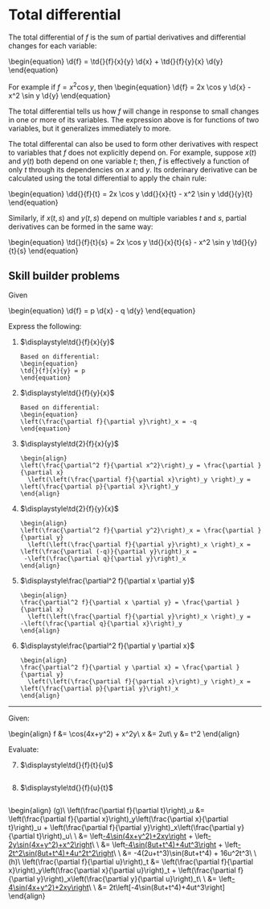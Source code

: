 # Total differential

The total differential of *f* is the sum of partial derivatives and differential
changes for each variable:

\begin{equation}
\d{f} = \td{}{f}{x}{y} \d{x} + \td{}{f}{y}{x} \d{y}
\end{equation}

For example if $f = x^2 \cos y$, then
\begin{equation}
\d{f} = 2x \cos y \d{x} - x^2 \sin y \d{y}
\end{equation}

The total differential tells us how *f* will change in response to small
changes in one or more of its variables. The expression above is for functions
of two variables, but it generalizes immediately to more.

The total differental can also be used to form other derivatives with respect
to variables that *f* does not explicitly depend on. For example, suppose $x(t)$
and $y(t)$ both depend on one variable $t$; then, *f* is effectively a function
of only *t* through its dependencies on *x* and *y*. Its orderinary derivative
can be calculated using the total differential to apply the chain rule:

\begin{equation}
\dd{}{f}{t} = 2x \cos y \dd{}{x}{t} - x^2 \sin y \dd{}{y}{t}
\end{equation}

Similarly, if $x(t,s)$ and $y(t,s)$ depend on multiple variables *t* and *s*,
partial derivatives can be formed in the same way:

\begin{equation}
\td{}{f}{t}{s} = 2x \cos y \td{}{x}{t}{s} - x^2 \sin y \td{}{y}{t}{s}
\end{equation}

## Skill builder problems

Given

\begin{equation}
\d{f} = p \d{x} - q \d{y}
\end{equation}

Express the following:

1. $\displaystyle\td{}{f}{x}{y}$

   ```{solution}
   Based on differential:
   \begin{equation}
   \td{}{f}{x}{y} = p
   \end{equation}
   ```

2. $\displaystyle\td{}{f}{y}{x}$

   ```{solution}
   Based on differential:
   \begin{equation}
   \left(\frac{\partial f}{\partial y}\right)_x = -q
   \end{equation}
   ```

3. $\displaystyle\td{2}{f}{x}{y}$

   ```{solution}
   \begin{align}
   \left(\frac{\partial^2 f}{\partial x^2}\right)_y = \frac{\partial }{\partial x}
     \left(\left(\frac{\partial f}{\partial x}\right)_y \right)_y =
   \left(\frac{\partial p}{\partial x}\right)_y
   \end{align}
   ```

4. $\displaystyle\td{2}{f}{y}{x}$

   ```{solution}
   \begin{align}
   \left(\frac{\partial^2 f}{\partial y^2}\right)_x = \frac{\partial }{\partial y}
     \left(\left(\frac{\partial f}{\partial y}\right)_x \right)_x =
   \left(\frac{\partial (-q)}{\partial y}\right)_x =
    -\left(\frac{\partial q}{\partial y}\right)_x
   \end{align}
   ```

5. $\displaystyle\frac{\partial^2 f}{\partial x \partial y}$

   ```{solution}
   \begin{align}
   \frac{\partial^2 f}{\partial x \partial y} = \frac{\partial }{\partial x}
     \left(\left(\frac{\partial f}{\partial y}\right)_x \right)_y =
   -\left(\frac{\partial q}{\partial x}\right)_y
   \end{align}
   ```

6. $\displaystyle\frac{\partial^2 f}{\partial y \partial x}$

   ```{solution}
   \begin{align}
   \frac{\partial^2 f}{\partial y \partial x} = \frac{\partial }{\partial y}
     \left(\left(\frac{\partial f}{\partial x}\right)_y \right)_x =
   \left(\frac{\partial p}{\partial y}\right)_x
   \end{align}
   ```

---

Given:

\begin{align}
f &= \cos(4x+y^2) + x^2y\\
x &= 2ut\\
y &= t^2
\end{align}

Evaluate:

7. $\displaystyle\td{}{f}{t}{u}$

   ```{solution}
   ```

8. $\displaystyle\td{}{f}{u}{t}$

   ```{solution}
   ```

\begin{align}
(g)\ \left(\frac{\partial f}{\partial t}\right)_u &= \left(\frac{\partial f}{\partial x}\right)_y\left(\frac{\partial x}{\partial t}\right)_u + \left(\frac{\partial f}{\partial y}\right)_x\left(\frac{\partial y}{\partial t}\right)_u\\
\\
&= \left[-4\sin(4x+y^2)+2xy\right](2u) + \left[-2y\sin(4x+y^2)+x^2\right](2t)\\
\\
&= \left[-4\sin(8ut+t^4)+4ut^3\right](2u) + \left[-2t^2\sin(8ut+t^4)+4u^2t^2\right](2t)\\
\\
&= -4(2u+t^3)\sin(8ut+t^4) + 16u^2t^3\\
\\
(h)\ \left(\frac{\partial f}{\partial u}\right)_t &= \left(\frac{\partial f}{\partial x}\right)_y\left(\frac{\partial x}{\partial u}\right)_t + \left(\frac{\partial f}{\partial y}\right)_x\left(\frac{\partial y}{\partial u}\right)_t\\
\\
&= \left[-4\sin(4x+y^2)+2xy\right](2t)\\
\\
&= 2t\left[-4\sin(8ut+t^4)+4ut^3\right]
\end{align}
